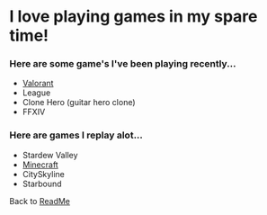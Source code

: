 
# I love playing games in my spare time!

### Here are some game's I've been playing recently...
+ [Valorant](https://playvalorant.com/en-us/)
+ League
+ Clone Hero (guitar hero clone)
+ FFXIV

### Here are games I replay alot...
+ Stardew Valley
+ [Minecraft](https://www.minecraft.net/en-us)
+ CitySkyline
+ Starbound  


Back to [ReadMe](README.md)
